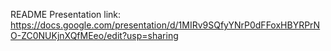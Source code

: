 README 
Presentation link: https://docs.google.com/presentation/d/1MIRv9SQfyYNrP0dFFoxHBYRPrNO-ZC0NUKjnXQfMEeo/edit?usp=sharing
